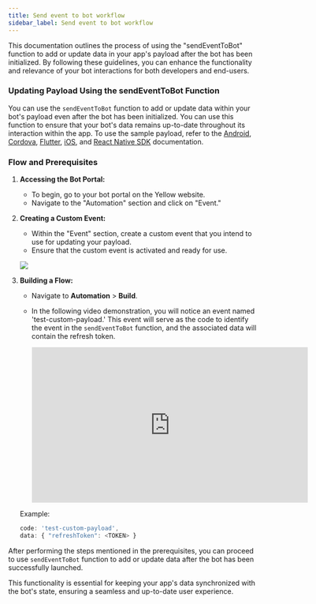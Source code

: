 ```yaml
---
title: Send event to bot workflow
sidebar_label: Send event to bot workflow
--- 
```


This documentation outlines the process of using the "sendEventToBot" function to add or update data in your app's payload after the bot has been initialized. By following these guidelines, you can enhance the functionality and relevance of your bot interactions for both developers and end-users.

### Updating Payload Using the sendEventToBot Function

You can use the `sendEventToBot` function to add or update data within your bot's payload even after the bot has been initialized. You can use this function to ensure that your bot's data remains up-to-date throughout its interaction within the app. To use the sample payload, refer to the [Android](https://docs.yellow.ai/docs/platform_concepts/mobile/chatbot/android#send-event-to-bot), [Cordova](https://docs.yellow.ai/docs/platform_concepts/mobile/chatbot/cordova#send-event-to-bot), [Flutter](https://docs.yellow.ai/docs/platform_concepts/mobile/chatbot/flutter#send-event-to-bot), [iOS](https://docs.yellow.ai/docs/platform_concepts/mobile/chatbot/ios#send-event-to-bot), and [React Native SDK](https://docs.yellow.ai/docs/platform_concepts/mobile/chatbot/react-native#send-event-to-bot) documentation.

### Flow and Prerequisites

1. **Accessing the Bot Portal:**
   * To begin, go to your bot portal on the Yellow website.
   * Navigate to the "Automation" section and click on "Event."

2. **Creating a Custom Event:**
   * Within the "Event" section, create a custom event that you intend to use for updating your payload.
   * Ensure that the custom event is activated and ready for use.

    ![](https://cdn.yellowmessenger.com/iTyyzmiSQQJE1696398591121.png)



3. **Building a Flow:**
   * Navigate to **Automation** > **Build**.
   * In the following video demonstration, you will notice an event named 'test-custom-payload.' This event will serve as the code to identify the event in the `sendEventToBot` function, and the associated data will contain the refresh token.

     <iframe width="560" height="315" src="https://www.youtube.com/embed/FPg5O84rXJs" title="YouTube video player" frameborder="0" allow="autoplay; clipboard-write; picture-in-picture" allowfullscreen></iframe>

   Example:
   ```javascript
   code: 'test-custom-payload',
   data: { "refreshToken": <TOKEN> }
   ```

After performing the steps mentioned in the prerequisites, you can proceed to use `sendEventToBot` function to add or update data after the bot has been successfully launched.

This functionality is essential for keeping your app's data synchronized with the bot's state, ensuring a seamless and up-to-date user experience.
